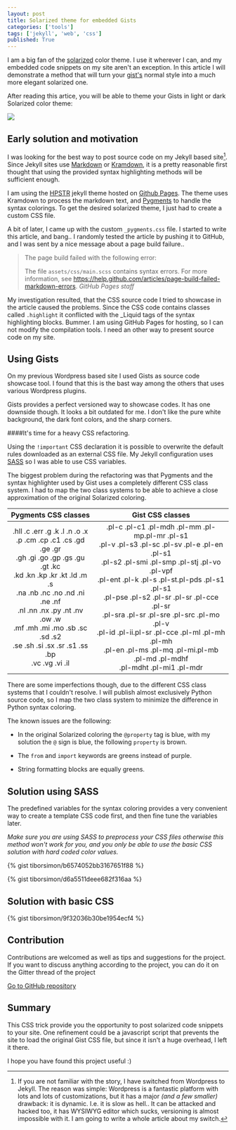 ```yaml
---
layout: post
title: Solarized theme for embedded Gists
categories: ['tools']
tags: ['jekyll', 'web', 'css']
published: True
---
```


I am a big fan of the [solarized](http://ethanschoonover.com/solarized) color theme. I use it wherever I can, and my embedded code snippets on my site aren't an exception. In this article I will demonstrate a method that will turn your [gist's](gist.github.com) normal style into a much more elegant solarized one.

After reading this artice, you will be able to theme your Gists in light or dark Solarized color theme:

<img src="http://tiborsimon.github.io/images/solarized-gist-demo-image.png" />

## Early solution and motivation

I was looking for the best way to post source code on my Jekyll based site[^1]. Since Jekyll sites use [Markdown](http://en.wikipedia.org/wiki/Markdown) or [Kramdown](http://kramdown.gettalong.org), it is a pretty reasonable first thought that using the provided syntax highlighting methods will be sufficient enough.

I am using the [HPSTR](https://github.com/mmistakes/hpstr-jekyll-theme) jekyll theme hosted on [Github Pages](https://pages.github.com). The theme uses Kramdown to process the markdown text, and [Pygments](http://pygments.org) to handle the syntax colorings. To get the desired solarized theme, I just had to create a custom CSS file.

A bit of later, I came up with the custom `_pygments.css` file. I started to write this article, and bang.. I randomly tested the article by pushing it to GitHub, and I was sent by a nice message about a page build failure..

<blockquote>
The page build failed with the following error:

The file `assets/css/main.scss` contains syntax errors. For more information, see https://help.github.com/articles/page-build-failed-markdown-errors.
<cite>GitHub Pages staff</cite>
</blockquote>

My investigation resulted, that the CSS source code I tried to showcase in the article caused the problems. Since the CSS code contains classes called `.highlight` it conflicted with the _Liquid tags of the syntax highlighting blocks. Bummer. I am using GitHub Pages for hosting, so I can not modify the compilation tools. I need an other way to present source code on my site.


## Using Gists

On my previous Wordpress based site I used Gists as source code showcase tool. I found that this is the bast way among the others that uses various Wordpress plugins.

Gists provides a perfect versioned way to showcase codes. It has one downside though. It looks a bit outdated for me. I don't like the pure white background, the dark font colors, and the sharp corners.

####It's time for a heavy CSS refactoring. 

Using the `!important` CSS declaration it is possible to overwrite the default rules downloaded as an external CSS file. My Jekyll configuration uses [SASS](http://sass-lang.com) so I was able to use CSS variables.

The biggest problem during the refactoring was that Pygments and the syntax highlighter used by Gist uses a completely different CSS class system. I had to map the two class systems to be able to achieve a close approximation of the original Solarized coloring.

| Pygments CSS classes   |      Gist CSS classes      |
|:--------:|:-------------:|
|.hll .c .err .g .k .l .n .o .x<br>.p .cm .cp .c1 .cs .gd .ge .gr<br>.gh .gi .go .gp .gs .gu .gt .kc<br>.kd .kn .kp .kr .kt .ld .m .s<br>.na .nb .nc .no .nd .ni .ne .nf<br>.nl .nn .nx .py .nt .nv .ow .w<br>.mf .mh .mi .mo .sb .sc .sd .s2<br>.se .sh .si .sx .sr .s1 .ss .bp<br>.vc .vg .vi .il | .pl-c .pl-c1 .pl-mdh .pl-mm .pl-mp.pl-mr .pl-s1<br>.pl-v .pl-s3 .pl-sc .pl-sv .pl-e .pl-en .pl-s1<br>.pl-s2 .pl-smi .pl-smp .pl-stj .pl-vo .pl-vpf<br>.pl-ent .pl-k .pl-s .pl-st.pl-pds .pl-s1 .pl-s1<br>.pl-pse .pl-s2 .pl-sr .pl-sr .pl-cce .pl-sr<br>.pl-sra .pl-sr .pl-sre .pl-src .pl-mo .pl-v<br>.pl-id .pl-ii.pl-sr .pl-cce .pl-ml .pl-mh .pl-mh<br>.pl-en .pl-ms .pl-mq .pl-mi.pl-mb .pl-md .pl-mdhf<br>.pl-mdht .pl-mi1 .pl-mdr |



There are some imperfections though, due to the different CSS class systems that I couldn't resolve. I will publish almost exclusively Python source code, so I map the two class system to minimize the difference in Python syntax coloring. 

The known issues are the following:

- In the original Solarized coloring the `@property` tag is blue, with my solution the `@` sign is blue, the following `property` is brown.

- The `from` and `import` keywords are greens instead of purple.

- String formatting blocks are equally greens.

## Solution using SASS

The predefined variables for the syntax coloring provides a very convenient way to create a template CSS code first, and then fine tune the variables later.

_Make sure you are using SASS to preprocess your CSS files otherwise this method won't work for you, and you only be able to use the basic CSS solution with hard coded color values._

{% gist tiborsimon/b6574052bb3167651f88 %}

{% gist tiborsimon/d6a5511deee682f316aa %}


## Solution with basic CSS

{% gist tiborsimon/9f32036b30be1954ecf4 %}

## Contribution

Contributions are welcomed as well as tips and suggestions for the project. If you want to discuss anything according to the project, you can do it on the Gitter thread of the project

<a href='https://github.com/tiborsimon/solarized-gist' class="btn-info btn centered"><i class="fa fa-github-alt"></i> Go to GitHub repository</a><br />

## Summary

This CSS trick provide you the opportunity to post solarized code snippets to your site. One refinement could be a javascript script that prevents the site to load the original Gist CSS file, but since it isn't a huge overhead, I left it there.

I hope you have found this project useful :)


[^1]: If you are not familiar with the story, I have switched from Wordpress to Jekyll. The reason was simple: Wordpress is a fantastic platform with lots and lots of customizations, but it has a major _(and a few smaller)_ drawback: it is dynamic. I.e. it is slow as hell.. It can be attacked and hacked too, it has WYSIWYG editor which sucks, versioning is almost impossible with it. I am going to write a whole article about my switch.


